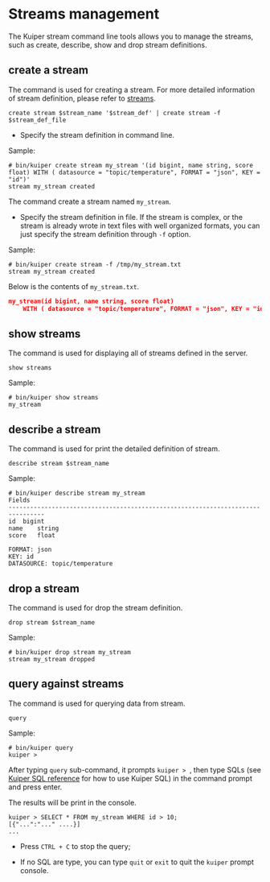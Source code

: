 # Streams management

The Kuiper stream command line tools allows you to manage the streams, such as create, describe, show and drop stream definitions.

## create a stream

The command is used for creating a stream. For more detailed information of stream definition, please refer to [streams](../sqls/streams.md).

```shell
create stream $stream_name '$stream_def' | create stream -f $stream_def_file
```

- Specify the stream definition in command line.

Sample:

```shell
# bin/kuiper create stream my_stream '(id bigint, name string, score float) WITH ( datasource = "topic/temperature", FORMAT = "json", KEY = "id")'
stream my_stream created
```

The command create a stream named ``my_stream``. 

- Specify the stream definition in file. If the stream is complex, or the stream is already wrote in text files with well organized formats, you can just specify the stream definition through ``-f`` option.

Sample:

```shell
# bin/kuiper create stream -f /tmp/my_stream.txt
stream my_stream created
```

Below is the contents of ``my_stream.txt``.

```json
my_stream(id bigint, name string, score float)
    WITH ( datasource = "topic/temperature", FORMAT = "json", KEY = "id");
```

## show streams

The command is used for displaying all of streams defined in the server.

```shell
show streams
```

Sample:

```shell
# bin/kuiper show streams
my_stream
```

## describe a stream

The command is used for print the detailed definition of stream.

```shell
describe stream $stream_name
```

Sample:

```shell
# bin/kuiper describe stream my_stream
Fields
--------------------------------------------------------------------------------
id	bigint
name	string
score	float

FORMAT: json
KEY: id
DATASOURCE: topic/temperature
```

## drop a stream

The command is used for drop the stream definition.

```shell
drop stream $stream_name
```

Sample:

```shell
# bin/kuiper drop stream my_stream
stream my_stream dropped
```

## query against streams
The command is used for querying data from stream.  
```
query
```

Sample:

```shell
# bin/kuiper query
kuiper > 
```

After typing ``query`` sub-command, it prompts ``kuiper > ``, then type SQLs (see [Kuiper SQL reference](../sqls/overview.md) for how to use Kuiper SQL) in the command prompt and press enter. 

The results will be print in the console.

```shell
kuiper > SELECT * FROM my_stream WHERE id > 10;
[{"...":"..." ....}]
...
```
- Press ``CTRL + C`` to stop the query; 

- If no SQL are type, you can type ``quit`` or ``exit`` to quit the ``kuiper`` prompt console.

